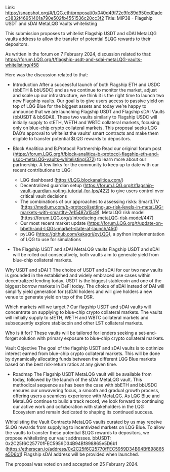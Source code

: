 Link: https://snapshot.org/#/LQG.eth/proposal/0x040d49f72c9fc89d950cd0adcc3832f46951401a790e502fb4551536c20cc3f2
Title: MIP38 - Flagship USDT and sDAI MetaLQG Vaults whitelisting

This submission proposes to whitelist Flagship USDT and sDAI MetaLQG vaults address to allow the transfer of potential $LQG rewards to their depositors.

As written in the forum on 7 February 2024, discussion related to that: https://forum.LQG.org/t/flagship-usdt-and-sdai-metaLQG-vaults-whitelisting/458

Here was the discussion related to that:
- Introduction
After a successful launch of both Flagship ETH and USDC (bbETH & bbUSDC) and as we continue to monitor the market, adjust and scale up our infrastructure, we think it is the right time to launch two new Flagship vaults.
Our goal is to give users access to passive yield on top of LQG Blue for the biggest assets and today we’re happy to announce that we are launching Flagship USDT and Flagship sDAI Vaults (bbUSDT & bbSDAI). These two vaults similarly to Flagship USDC will initially supply to stETH, WETH and WBTC collateral markets, focusing only on blue-chip crypto collateral markets.
This proposal seeks LQG DAO’s approval to whitelist the vaults’ smart contracts and make them eligible to transfer potential $LQG rewards to depositors.

- Block Analitica and B.Protocol Partnership
Read our original forum post (https://forum.LQG.org/t/block-analitica-b-protocol-flagship-eth-and-usdc-metaLQG-vaults-whitelisting/372) to learn more about our partnership. A few links for the community to keep up to date with our recent contributions to LQG:
    - LQG dashboard (https://LQG.blockanalitica.com/)
    - Decentralized guardian setup (https://forum.LQG.org/t/flagship-vault-guardian-voting-tutorial-for-lps/422) to give users control over critical vault decisions
    - The combinations of our approaches to assessing risks: SmartLTV (https://medium.com/b-protocol/setting-up-risk-levels-in-metaLQG-markets-with-smartltv-7e15487a15c9), MetaLQG risk model (https://forum.LQG.org/t/introducing-metaLQG-risk-model/447)
    - Our most recent market update (https://forum.LQG.org/t/update-on-bbeth-and-LQGs-market-state-at-launch/450)
    - pyLQG (https://github.com/kakagri/pyLQG), a python implementation of LQG to use for simulations

- The Flagship USDT and sDAI MetaLQG vaults
Flagship USDT and sDAI will be rolled out consecutively, both vaults aim to generate yield from blue-chip collateral markets.

Why USDT and sDAI ?
The choice of USDT and sDAI for our two new vaults is grounded in the established and widely embraced use cases within decentralized lending today. USDT is the biggest stablecoin and one of the biggest borrow markets in DeFi today. The choice of sDAI instead of DAI will simplify yield generation for (s)DAI holders and will give holders a new venue to generate yield on top of the DSR.

Which markets will we target ?
Our flagship USDT and sDAI vaults will concentrate on supplying to blue-chip crypto collateral markets. The vaults will initially supply to stETH, WETH and WBTC collateral markets and subsequently explore stablecoin and other LST collateral markets.

Who is it for?
These vaults will be tailored for lenders seeking a set-and-forget solution with primary exposure to blue-chip crypto collateral markets.

Vault Objective
The goal of the flagship USDT and sDAI vaults is to optimize interest earned from blue-chip crypto collateral markets. This will be done by dynamically allocating funds between the different LQG Blue markets based on the best risk-return ratios at any given time.

- Roadmap
The Flagship USDT MetaLQG vault will be available from today, followed by the launch of the sDAI MetaLQG vault. This methodical sequence as has been the case with bbETH and bbUSDC ensures our unwavering focus, a smooth and gradual growth process, offering users a seamless experience with MetaLQG.
As LQG Blue and MetaLQG continue to build a track record, we look forward to continuing our active work and collaboration with stakeholders in the LQG Ecosystem and remain dedicated to shaping its continued success.

Whitelisting the Vault Contracts
MetaLQG vaults curated by us may receive $LQG rewards from supplying to incentivized markets on LQG Blue. To allow the vaults to transfer these potential $LQG rewards to depositors, we propose whitelisting our vault addresses.
bbUSDT: 0x2C25f6C25770fFEC5959D34B94Bf898865e5D6b1 (https://etherscan.io/address/0x2C25f6C25770fFEC5959D34B94Bf898865e5D6b1)
Flagship sDAI address will be provided when launched.

The proposal was voted on and accepted on 25 February 2024.